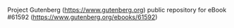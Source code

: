 Project Gutenberg (https://www.gutenberg.org) public repository for eBook #61592 (https://www.gutenberg.org/ebooks/61592)
